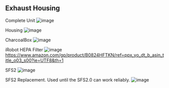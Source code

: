 ## Exhaust Housing ##
Complete Unit
![image](https://github.com/robermeyer/VoronMods/assets/7516894/3eef518f-8fcb-4955-8719-399c17966b94)

Housing
![image](https://github.com/robermeyer/VoronMods/assets/7516894/d874656a-76eb-46c2-b8c1-2ea9b1ef7467)

CharcoalBox
![image](https://github.com/robermeyer/VoronMods/assets/7516894/02cc8188-6be1-4032-ab4b-d8df62bf6568)

iRobot HEPA Filter
![image](https://github.com/robermeyer/VoronMods/assets/7516894/95607c80-e924-42ff-bf4d-9601a20214fa)
https://www.amazon.com/gp/product/B0824HFTKN/ref=ppx_yo_dt_b_asin_title_o03_s00?ie=UTF8&th=1

SFS2
![image](https://github.com/robermeyer/VoronMods/assets/7516894/7cd5d203-58ec-4f75-a102-6179077d185e)

SFS2 Replacement. Used until the SFS2.0 can work reliably.
![image](https://github.com/robermeyer/VoronMods/assets/7516894/4ecf7560-7da3-48f8-9ec1-50e5188a0db7)
